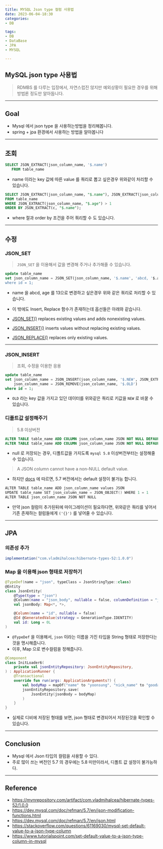 ```yaml
---
title: MYSQL Json type 컬럼 사용법
date: 2023-06-04-18:30
categories:
- DB

tags:
- DB
- DataBase
- JPA
- MYSQL

---
```


## MySQL json type 사용법
> RDMBS 를 다루는 입장에서, 자연스럽진 않지만 예외상황이 필요한 경우를 위해 방법론 정도만 알아둡니다.

---

## Goal
- Mysql 에서 json type 을 사용하는방법을 정리해봅니다.
- spring + jpa 환경에서 사용하는 방법을 알아봅니다

---

## 조회

```sql
SELECT JSON_EXTRACT(json_column_name, '$.name')
   FROM table_name
```

- name 이라는 key 값에 따른 value 를 쿼리로 뽑고 싶은경우 위와같이 처리할 수 있습니다.


```sql
SELECT JSON_EXTRACT(json_column_name, "$.name"), JSON_EXTRACT(json_column_name, "$.age")
FROM table_name
WHERE JSON_EXTRACT(json_column_name, "$.age") > 1
ORDER BY JSON_EXTRACT(c, "$.name");
```

- where 절과 order by 조건을 주어 쿼리할 수 도 있습니다.

---

## 수정

### JSON_SET
> `JSON_SET` 을 이용해서 값을 변경해 주거나 추가해줄 수 있습니다.

```sql
update table_name
set json_column_name = JSON_SET(json_column_name, '$.name', 'abcd, '$.age', 13)
where id = 1;
```
- name 을 abcd, age 를 13으로 변경하고 싶은경우 위와 같은 쿼리로 처리할 수 있습니다.

- 이 밖에도 Insert, Replace 함수가 존재하는데 옵선들은 아래와 같습니다.
- [JSON_SET()](https://dev.mysql.com/doc/refman/5.7/en/json-modification-functions.html#function_json-set) replaces existing values and adds nonexisting values.
- [JSON_INSERT()](https://dev.mysql.com/doc/refman/5.7/en/json-modification-functions.html#function_json-insert) inserts values without replacing existing values.
- [JSON_REPLACE()](https://dev.mysql.com/doc/refman/5.7/en/json-modification-functions.html#function_json-replace) replaces only existing values.

---

### JSON_INSERT 
> 조회, 수정을 이용한 응용

```sql
update table_name
set json_column_name = JSON_INSERT(json_column_name, '$.NEW', JSON_EXTRACT(json_column_name, '$.OLD')),
    json_column_name = JSON_REMOVE(json_column_name, '$.OLD')
where id = 1;
```

- `OLD` 라는 key 값을 가지고 있던 데이터를 위와같은 쿼리로 키값을 `NEW` 로 바꿀 수 있습니다.


### 디폴트값 설정해주기
> 5.8 이상버전

```sql
ALTER TABLE table_name ADD COLUMN json_column_name JSON NOT NULL DEFAULT ('{}') ;
ALTER TABLE table_name ADD COLUMN json_column_name JSON NOT NULL DEFAULT (JSON_OBJECT()) ;
```

- null 로 저장되는 경우, 디폴트값을 가지도록 `mysql 5.8` 이상버전부터는 설정해줄 수 있습니다.


> A JSON column cannot have a non-NULL default value.

- 하지만 [docs](https://dev.mysql.com/doc/refman/5.7/en/json.html) 에 따르면, 5.7 버전에서는 default 설정이 불가능 합니다.

```kotlin
ALTER TABLE table_name ADD json_column_name values JSON
UPDATE table_name SET json_column_name = JSON_OBJECT() WHERE 1 = 1
ALTER TABLE json_column_name JSON NOT NULL
```

- 만약 json 컬럼이 추가된뒤에 마이그레이션이 필요하다면, 위와같은 쿼리를 넣어서 기존 존재하는 컬럼들에게 `('{}')` 를 넣어줄 수 있습니다.

---

## JPA

### 의존성 추가

```gradle
implementation("com.vladmihalcea:hibernate-types-52:1.0.0")
```

### Map 을 이용해 json 형태로 저장하기

```kotlin
@TypeDef(name = "json", typeClass = JsonStringType::class)
@Entity
class JsonEntity(
    @Type(type = "json")
    @Column(name = "json_body", nullable = false, columnDefinition = "json")
    val jsonBody: Map<*, *>,

    @Column(name = "id", nullable = false)
    @Id @GeneratedValue(strategy = GenerationType.IDENTITY)
    val id: Long = 0L
)
```

- `@TypeDef` 을 이용해서, `json` 이라는 이름을 가진 타입을 String 형태로 저장한다는것을 명시해줍니다.
- 이후, Map 으로 변수컬럼을 정해줍니다.

```kotlin
@Component
class InitLoader6(
    private val jsonEntityRepository: JsonEntityRepository,
) : ApplicationRunner {
    @Transactional
    override fun run(args: ApplicationArguments?) {
        val bodyMap = mapOf("name" to "yoonsung", "nick_name" to "goodall")
        jsonEntityRepository.save(
            JsonEntity(jsonBody = bodyMap)
        )
    }
}
```

- 실제로 디비에 저장된 형태를 보면, json 형태로 변경되어서 저장된것을 확인할 수 있습니다.


---

## Conclusion
- Mysql 에서 Json 타입의 컬럼을 사용할 수 있다.
- 주로 많이 쓰는 버전인 5.7 의 경우에는 5.8 미만이라서, 디폴트 값 설정이 불가능하다.

---

## Reference
- https://mvnrepository.com/artifact/com.vladmihalcea/hibernate-types-52/1.0.0
- https://dev.mysql.com/doc/refman/5.7/en/json-modification-functions.html
- https://dev.mysql.com/doc/refman/5.7/en/json.html
- https://stackoverflow.com/questions/61169030/mysql-set-default-value-to-a-json-type-column
- https://www.tutorialspoint.com/set-default-value-to-a-json-type-column-in-mysql